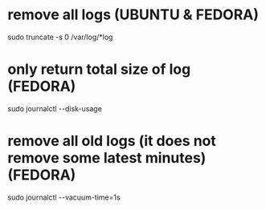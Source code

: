 # remove all logs (UBUNTU & FEDORA)
sudo truncate -s 0 /var/log/*log

# only return total size of log (FEDORA)
sudo journalctl --disk-usage

# remove all old logs (it does not remove some latest minutes) (FEDORA)
sudo journalctl --vacuum-time=1s
